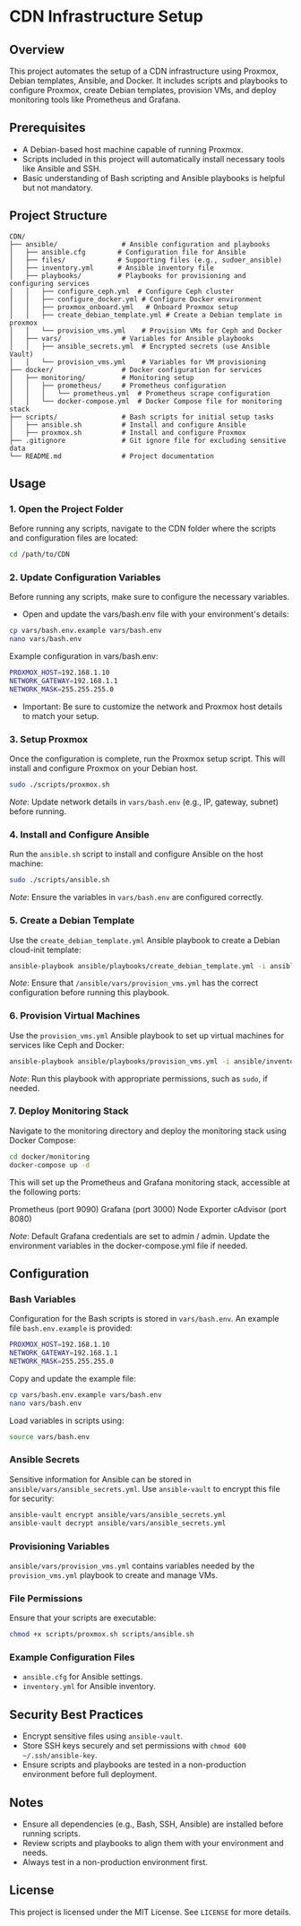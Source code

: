 # CDN Infrastructure Setup

## Overview
This project automates the setup of a CDN infrastructure using Proxmox, Debian templates, Ansible, and Docker. It includes scripts and playbooks to configure Proxmox, create Debian templates, provision VMs, and deploy monitoring tools like Prometheus and Grafana.

## Prerequisites
- A Debian-based host machine capable of running Proxmox.
- Scripts included in this project will automatically install necessary tools like Ansible and SSH.
- Basic understanding of Bash scripting and Ansible playbooks is helpful but not mandatory.

## Project Structure
```plaintext
CDN/
├── ansible/                # Ansible configuration and playbooks
│   ├── ansible.cfg        # Configuration file for Ansible
│   ├── files/             # Supporting files (e.g., sudoer_ansible)
│   ├── inventory.yml      # Ansible inventory file
│   ├── playbooks/         # Playbooks for provisioning and configuring services
│   │   ├── configure_ceph.yml  # Configure Ceph cluster
│   │   ├── configure_docker.yml # Configure Docker environment
│   │   ├── proxmox_onboard.yml   # Onboard Proxmox setup
│   │   ├── create_debian_template.yml # Create a Debian template in proxmox
│   │   └── provision_vms.yml    # Provision VMs for Ceph and Docker
│   ├── vars/               # Variables for Ansible playbooks
│   │   ├── ansible_secrets.yml  # Encrypted secrets (use Ansible Vault)
│   │   └── provision_vms.yml    # Variables for VM provisioning
├── docker/                 # Docker configuration for services
│   ├── monitoring/         # Monitoring setup
│   │   ├── prometheus/     # Prometheus configuration
│   │   │   └── prometheus.yml  # Prometheus scrape configuration
│   │   └── docker-compose.yml  # Docker Compose file for monitoring stack
├── scripts/                # Bash scripts for initial setup tasks
│   ├── ansible.sh          # Install and configure Ansible
│   ├── proxmox.sh          # Install and configure Proxmox
├── .gitignore              # Git ignore file for excluding sensitive data
└── README.md               # Project documentation
```

## Usage

### 1. Open the Project Folder
Before running any scripts, navigate to the CDN folder where the scripts and configuration files are located:

```bash
cd /path/to/CDN
```

### 2. Update Configuration Variables
Before running any scripts, make sure to configure the necessary variables.
- Open and update the vars/bash.env file with your environment's details:

```bash
cp vars/bash.env.example vars/bash.env
nano vars/bash.env
```

Example configuration in vars/bash.env:
```bash
PROXMOX_HOST=192.168.1.10
NETWORK_GATEWAY=192.168.1.1
NETWORK_MASK=255.255.255.0
```

- Important: Be sure to customize the network and Proxmox host details to match your setup.

### 3. Setup Proxmox
Once the configuration is complete, run the Proxmox setup script. This will install and configure Proxmox on your Debian host.

```bash
sudo ./scripts/proxmox.sh
```
*Note*: Update network details in `vars/bash.env` (e.g., IP, gateway, subnet) before running.

### 4. Install and Configure Ansible
Run the `ansible.sh` script to install and configure Ansible on the host machine:

```bash
sudo ./scripts/ansible.sh
```
*Note*: Ensure the variables in `vars/bash.env` are configured correctly.

### 5. Create a Debian Template
Use the `create_debian_template.yml` Ansible playbook to create a Debian cloud-init template:

```bash
ansible-playbook ansible/playbooks/create_debian_template.yml -i ansible/inventory.yml --user=ansible --private-key ~/.ssh/ansible-key
```
*Note*: Ensure that `/ansible/vars/provision_vms.yml` has the correct configuration before running this playbook.

### 6. Provision Virtual Machines
Use the `provision_vms.yml` Ansible playbook to set up virtual machines for services like Ceph and Docker:

```bash
ansible-playbook ansible/playbooks/provision_vms.yml -i ansible/inventory.yml --user=ansible --private-key ~/.ssh/ansible-key
```
*Note*: Run this playbook with appropriate permissions, such as `sudo`, if needed.

### 7. Deploy Monitoring Stack
Navigate to the monitoring directory and deploy the monitoring stack using Docker Compose:
 
```bash
cd docker/monitoring
docker-compose up -d
```

This will set up the Prometheus and Grafana monitoring stack, accessible at the following ports:

Prometheus (port 9090)
Grafana (port 3000)
Node Exporter
cAdvisor (port 8080)

*Note*: Default Grafana credentials are set to admin / admin. Update the environment variables in the docker-compose.yml file if needed.

## Configuration

### Bash Variables
Configuration for the Bash scripts is stored in `vars/bash.env`. An example file `bash.env.example` is provided:

```bash
PROXMOX_HOST=192.168.1.10
NETWORK_GATEWAY=192.168.1.1
NETWORK_MASK=255.255.255.0
```

Copy and update the example file:

```bash
cp vars/bash.env.example vars/bash.env
nano vars/bash.env
```

Load variables in scripts using:

```bash
source vars/bash.env
```

### Ansible Secrets
Sensitive information for Ansible can be stored in `ansible/vars/ansible_secrets.yml`. Use `ansible-vault` to encrypt this file for security:

```bash
ansible-vault encrypt ansible/vars/ansible_secrets.yml
ansible-vault decrypt ansible/vars/ansible_secrets.yml
```

### Provisioning Variables
`ansible/vars/provision_vms.yml` contains variables needed by the `provision_vms.yml` playbook to create and manage VMs.

### File Permissions
Ensure that your scripts are executable:

```bash
chmod +x scripts/proxmox.sh scripts/ansible.sh
```

### Example Configuration Files
- `ansible.cfg` for Ansible settings.
- `inventory.yml` for Ansible inventory.

## Security Best Practices
- Encrypt sensitive files using `ansible-vault`.
- Store SSH keys securely and set permissions with `chmod 600 ~/.ssh/ansible-key`.
- Ensure scripts and playbooks are tested in a non-production environment before full deployment.

## Notes
- Ensure all dependencies (e.g., Bash, SSH, Ansible) are installed before running scripts.
- Review scripts and playbooks to align them with your environment and needs.
- Always test in a non-production environment first.

## License
This project is licensed under the MIT License. See `LICENSE` for more details.

